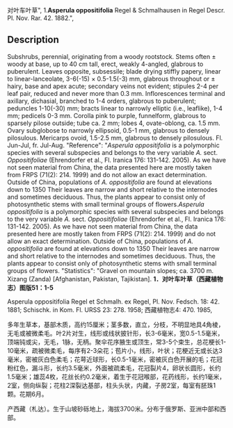对叶车叶草",
1.**Asperula oppositifolia** Regel & Schmalhausen in Regel Descr. Pl. Nov. Rar. 42. 1882.",

## Description
Subshrubs, perennial, originating from a woody rootstock. Stems often ± woody at base, up to 40 cm tall, erect, weakly 4-angled, glabrous to puberulent. Leaves opposite, subsessile; blade drying stiffly papery, linear to linear-lanceolate, 3-6(-15) × 0.5-1.5(-3) mm, glabrous throughout or ± hairy, base and apex acute; secondary veins not evident; stipules 2-4 per leaf pair, reduced and never more than 0.3 mm. Inflorescences terminal and axillary, dichasial, branched to 1-4 orders, glabrous to puberulent; peduncles 1-10(-30) mm; bracts linear to narrowly elliptic (i.e., leaflike), 1-4 mm; pedicels 0-3 mm. Corolla pink to purple, funnelform, glabrous to sparsely pilose outside; tube ca. 2 mm; lobes 4, ovate-oblong, ca. 1.5 mm. Ovary subglobose to narrowly ellipsoid, 0.5-1 mm, glabrous to densely pilosulous. Mericarps ovoid, 1.5-2.5 mm, glabrous to densely pilosulous. Fl. Jun-Jul, fr. Jul-Aug.
  "Reference": "*Asperula oppositifolia* is a polymorphic species with several subspecies and belongs to the very variable *A.* sect. *Oppositifoliae* (Ehrendorfer et al., Fl. Iranica 176: 131-142. 2005). As we have not seen material from China, the data presented here are mostly taken from FRPS (71(2): 214. 1999) and do not allow an exact determination. Outside of China, populations of *A. oppositifolia* are found at elevations down to 1350 Their leaves are narrow and short relative to the internodes and sometimes deciduous. Thus, the plants appear to consist only of photosynthetic stems with small terminal groups of flowers.*Asperula oppositifolia* is a polymorphic species with several subspecies and belongs to the very variable *A.* sect. *Oppositifoliae* (Ehrendorfer et al., Fl. Iranica 176: 131-142. 2005). As we have not seen material from China, the data presented here are mostly taken from FRPS (71(2): 214. 1999) and do not allow an exact determination. Outside of China, populations of *A. oppositifolia* are found at elevations down to 1350 Their leaves are narrow and short relative to the internodes and sometimes deciduous. Thus, the plants appear to consist only of photosynthetic stems with small terminal groups of flowers.
  "Statistics": "Gravel on mountain slopes; ca. 3700 m. Xizang (Zanda) [Afghanistan, Pakistan, Tajikistan].
**1．对叶车叶草（西藏植物志）图版51：1-5**

Asperula oppositifolia Regel et Schmalh. ex Regel, Pl. Nov. Fedsch. 18: 42. 1881; Schischk. in Kom. Fl. URSS 23: 278. 1958; 西藏植物志4: 470. 1985,

多年生草本，基部木质，高约15厘米；茎多数，直立，分枝，不明显地具4角棱，无毛或被微柔毛。叶2片对生，线形或线状披针形，长3-6毫米，宽0.5-1.5毫米，顶端钝或尖，无毛，1脉，无柄。聚伞花序腋生或顶生，常3-5个束生，总花梗长1-10毫米，疏被微柔毛，每序有2-3朵花；苞片小，线形，叶状；花梗近无或长达3毫米，密被灰白色柔毛；花萼近球形，长0.5-1毫米，密被灰白色开展的毛；花冠粉红色，漏斗形，长约3.5毫米，外面被疏柔毛，花冠裂片4，卵状长圆形，长约1.5毫米；雄蕊4枚，花丝长约0.2毫米，着生于花冠喉部，花药线形，长约1毫米，2室，侧向纵裂；花柱2深裂达基部，柱头头状，内藏，子房2室，每室有胚珠1颗。花期6月。

产西藏（札达）。生于山坡砂砾地上，海拔3700米。分布于俄罗斯、亚洲中部和西部。

